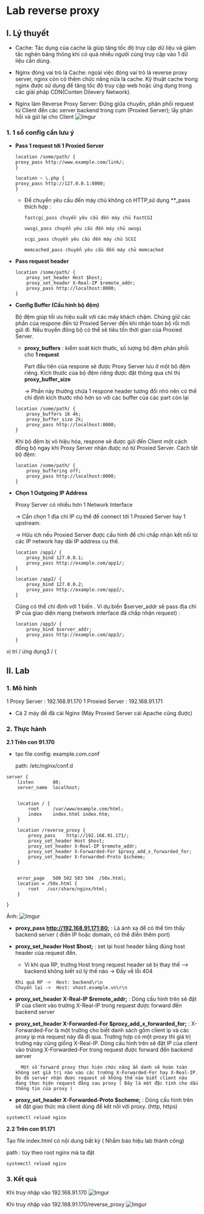 # Lab reverse proxy
## I. Lý thuyết
- Cache: Tác dụng của cache là giúp tăng tốc độ truy cập dữ liệu và giảm tắc nghẽn băng thông khi có quá nhiều người cùng truy cập vào 1 dữ liệu cần dùng.

- Nginx đóng vai trò là Cache: ngoài việc đóng vai trò là reverse proxy server, nginx còn có thêm chức năng nữa là cache. Kỹ thuật cache trong nginx được sử dụng để tăng tốc độ truy cập web hoặc ứng dụng trong các giải pháp CDN(Conten Dilevery Network).

- Nginx làm Reverse Proxy Server: Đứng giữa chuyển, phân phối request từ Client đến các server backend trong cụm (Proxied Server); lấy phản hồi và gửi lại cho Client 
![Imgur](https://i.imgur.com/z2slA1R.png)

### 1. 1 số config cần lưu ý
- **Pass 1 request tới 1 Proxied Server**
    ```
    location /some/path/ {
    proxy_pass http://www.example.com/link/;
    }
    ```
    ```
    location ~ \.php {
    proxy_pass http://127.0.0.1:8000;
    }
    ```
    - Để chuyển yêu cầu đến máy chủ không có HTTP,sử dụng **_pass thích hợp :
        ```
        fastcgi_pass chuyển yêu cầu đến máy chủ FastCGI

        uwsgi_pass chuyển yêu cầu đến máy chủ uwsgi

        scgi_pass chuyển yêu cầu đến máy chủ SCGI
        
        memcached_pass chuyển yêu cầu đến máy chủ memcached
        ```

- **Pass request header**
    ```
    location /some/path/ {
        proxy_set_header Host $host;
        proxy_set_header X-Real-IP $remote_addr;
        proxy_pass http://localhost:8000;
    }
    ```

- **Config Buffer (Cấu hình bộ đệm)**
    
    Bộ đệm giúp tối ưu hiệu suất với các máy khách chậm. Chúng giữ các phần của respone đến từ Proxied Server đến khi nhận toàn bộ rồi mới gửi đi. Nếu truyền đông bộ có thể sẽ tiêu tốn thời gian của Proxied Server.

    - **proxy_buffers** : kiểm soát kích thước, số lượng bộ đệm phân phối cho **1 request**
    
        Part đầu tiên của respone sẽ được Proxy Server lưu ở một bộ đệm riêng. Kích thước của bộ đệm riêng được đặt thông qua chỉ thị **proxy_buffer_size**

        -> Phần này thường chứa 1 respone header tương đối nhỏ nên có thể chỉ định kích thước nhỏ hơn so với các buffer của các part còn lại

    ```
    location /some/path/ {
        proxy_buffers 16 4k;
        proxy_buffer_size 2k;
        proxy_pass http://localhost:8000;
    }
    ```

    
    Khi bộ đệm bị vô hiệu hóa, respone sẽ được gửi đến Client một cách đồng bộ ngay khi Proxy Server nhận được nó từ Proxied Server. Cách tắt bộ đệm: 

    ```
    location /some/path/ {
        proxy_buffering off;
        proxy_pass http://localhost:8000;
    }
    ```

- **Chọn 1 Outgoing IP Address**
    
    Proxy Server có nhiều hơn 1 Network Interface 
    
    -> Cần chọn 1 địa chỉ IP cụ thể để connect tới 1 Proxied Server hay 1 upstream.

    -> Hữu ích nếu Proxied Server được cấu hình để chỉ chấp nhận kết nối từ các IP network hay dải IP address cụ thể.
    ```
    location /app1/ {
        proxy_bind 127.0.0.1;
        proxy_pass http://example.com/app1/;
    }

    location /app2/ {
        proxy_bind 127.0.0.2;
        proxy_pass http://example.com/app2/;
    }
    ```

    Cũng có thể chỉ định với 1 biến . Ví dụ:biến $server_addr sẽ pass địa chỉ IP của giao diện mạng (network interface đã chấp nhận request) :
    ```
    location /app3/ {
        proxy_bind $server_addr;
        proxy_pass http://example.com/app3/;
    }
    ```

vị trí  / ứng dụng3 /  { 
## II. Lab
### 1. Mô hình
1 Proxy Server : 192.168.91.170 
1 Proxied Server : 192.168.91.171 

- Cả 2 máy đề đã cài Nginx (Máy Proxied Server cài Apache cũng được)



### 2. Thực hành
**2.1 Trên con 91.170**
- tạo file config: example.com.conf

    path: /etc/nginx/conf.d
```
server {
    listen       80;
    server_name  localhost;


    location / {
        root     /var/www/example.com/html;
        index    index.html index.htm;
    }

    location /reverse_proxy {
        proxy_pass    http://192.168.91.171/;
        proxy_set_header Host $host;
        proxy_set_header X-Real-IP $remote_addr;
        proxy_set_header X-Forwarded-For $proxy_add_x_forwarded_for;
        proxy_set_header X-Forwarded-Proto $scheme;
    }


    error_page   500 502 503 504  /50x.html;
    location = /50x.html {
        root   /usr/share/nginx/html;
    }

}

```
Ảnh: 
![Imgur](https://i.imgur.com/BZEqJFw.png)
- **proxy_pass http://192.168.91.171:80;** : Là ánh xạ để có thể tìm thấy backend server ( điền IP hoặc domain, có thể điền thêm port)
- **proxy_set_header Host $host;** : set lại host header bằng đúng host header của request đến.
    - Vì khi qua RP, trường Host trong request header sẽ bị thay thế --> backend không biết xử lý thế nào -> Đẩy về lỗi 404
    ```
    Khi quá RP ->  Host: backend\r\n
    Chuyển lại ->  Host: vhost.example.vn\r\n
    ```
- **proxy_set_header X-Real-IP $remote_addr;** : Dòng cấu hình trên sẽ đặt IP của client vào trường X-Real-IP trong request được forward đến backend server
- **proxy_set_header X-Forwarded-For $proxy_add_x_forwarded_for;** : X-Forwarded-For là một trường cho biết danh sách gồm client ip và các proxy ip mà request này đã đi qua. Trường hợp có một proxy thì giá trị trường này cũng giống X-Real-IP. Dòng cấu hình trên sẽ đặt IP của client vào trừong X-Forwarded-For trong request được forward đến backend server

        Một số forward proxy thực hiện chức năng ẩn danh sẽ hoàn toàn không set giá trị nào vào các trường X-Forwarded-For hay X-Real-IP. Do đó server nhận được request sẽ không thể nào biết client nào đang thực hiện request đằng sau proxy ( Đây là một đặc tính che dấu thông tin của proxy )
- **proxy_set_header X-Forwarded-Proto $scheme;** : Dòng cấu hình trên sẽ đặt giao thức mà client dùng để kết nối với proxy. (http, https)


```
systemctl reload nginx
```
**2.2 Trên con 91.171**

Tạo file index.html có nội dung bất kỳ ( Nhằm báo hiệu lab thành công)

path : tùy theo root nginx mà ta đặt 

```
systemctl reload nginx
```
### 3. Kết quả
Khi truy nhập vào 192.168.91.170
![Imgur](https://i.imgur.com/vZJFa8v.png)

Khi truy nhập vào 192.168.91.170/reverse_proxy
![Imgur](https://i.imgur.com/Jusl9v0.png)